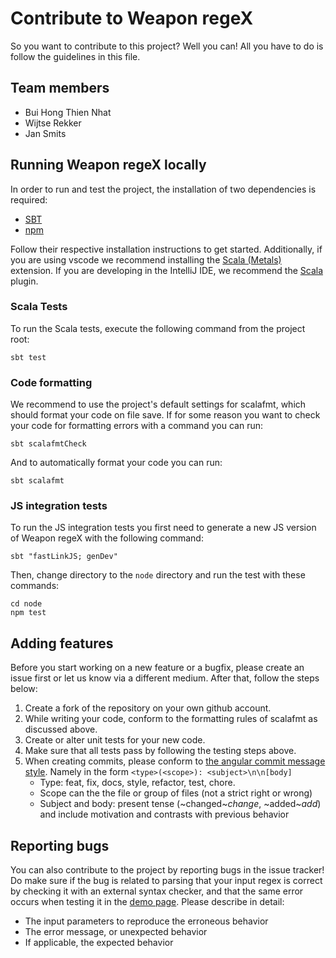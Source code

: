 # Contribute to Weapon regeX
So you want to contribute to this project? Well you can! All you have to do is follow the guidelines in this file.

## Team members
* Bui Hong Thien Nhat
* Wijtse Rekker
* Jan Smits

## Running Weapon regeX locally
In order to run and test the project, the installation of two dependencies is required:

* [SBT](https://www.scala-sbt.org/1.x/docs/Setup.html)
* [npm](https://www.npmjs.com/get-npm)

Follow their respective installation instructions to get started. Additionally, if you are using vscode we recommend installing the [Scala (Metals)](https://marketplace.visualstudio.com/items?itemName=scalameta.metals) extension. If you are developing in the IntelliJ IDE, we recommend the [Scala](https://plugins.jetbrains.com/plugin/1347-scala) plugin.

### Scala Tests

To run the Scala tests, execute the following command from the project root:
```
sbt test
```

### Code formatting
We recommend to use the project's default settings for scalafmt, which should format your code on file save. If for some reason you want to check your code for formatting errors with a command you can run:
```
sbt scalafmtCheck
```
And to automatically format your code you can run:
```
sbt scalafmt
```

### JS integration tests
To run the JS integration tests you first need to generate a new JS version of Weapon regeX with the following command:
```
sbt "fastLinkJS; genDev"
```
Then, change directory to the `node` directory and run the test with these commands:
```
cd node
npm test
```

## Adding features
Before you start working on a new feature or a bugfix, please create an issue first or let us know via a different medium. After that, follow the steps below:

1. Create a fork of the repository on your own github account.
2. While writing your code, conform to the formatting rules of scalafmt as discussed above.
3. Create or alter unit tests for your new code.
4. Make sure that all tests pass by following the testing steps above.
5. When creating commits, please conform to [the angular commit message style](https://docs.google.com/document/d/1rk04jEuGfk9kYzfqCuOlPTSJw3hEDZJTBN5E5f1SALo/edit).
   Namely in the form `<type>(<scope>): <subject>\n\n[body]`
   * Type: feat, fix, docs, style, refactor, test, chore.
   * Scope can the the file or group of files (not a strict right or wrong)
   * Subject and body: present tense (~changed~*change*, ~added~*add*) and include motivation and contrasts with previous behavior

## Reporting bugs
You can also contribute to the project by reporting bugs in the issue tracker! Do make sure if the bug is related to parsing that your input regex is correct by checking it with an external syntax checker, and that the same error occurs when testing it in the [demo page](https://stryker-mutator.io/weapon-regex). Please describe in detail:
* The input parameters to reproduce the erroneous behavior
* The error message, or unexpected behavior
* If applicable, the expected behavior
